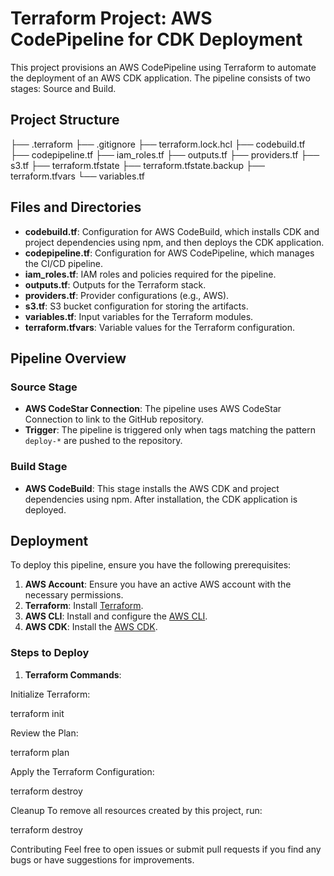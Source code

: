 # Terraform Project: AWS CodePipeline for CDK Deployment

This project provisions an AWS CodePipeline using Terraform to automate the deployment of an AWS CDK application. The pipeline consists of two stages: Source and Build.

## Project Structure

├── .terraform
├── .gitignore
├── terraform.lock.hcl
├── codebuild.tf
├── codepipeline.tf
├── iam_roles.tf
├── outputs.tf
├── providers.tf
├── s3.tf
├── terraform.tfstate
├── terraform.tfstate.backup
├── terraform.tfvars
└── variables.tf

## Files and Directories

- **codebuild.tf**: Configuration for AWS CodeBuild, which installs CDK and project dependencies using npm, and then deploys the CDK application.
- **codepipeline.tf**: Configuration for AWS CodePipeline, which manages the CI/CD pipeline.
- **iam_roles.tf**: IAM roles and policies required for the pipeline.
- **outputs.tf**: Outputs for the Terraform stack.
- **providers.tf**: Provider configurations (e.g., AWS).
- **s3.tf**: S3 bucket configuration for storing the artifacts.
- **variables.tf**: Input variables for the Terraform modules.
- **terraform.tfvars**: Variable values for the Terraform configuration.

## Pipeline Overview

### Source Stage

- **AWS CodeStar Connection**: The pipeline uses AWS CodeStar Connection to link to the GitHub repository.
- **Trigger**: The pipeline is triggered only when tags matching the pattern `deploy-*` are pushed to the repository.

### Build Stage

- **AWS CodeBuild**: This stage installs the AWS CDK and project dependencies using npm. After installation, the CDK application is deployed.

## Deployment

To deploy this pipeline, ensure you have the following prerequisites:

1. **AWS Account**: Ensure you have an active AWS account with the necessary permissions.
2. **Terraform**: Install [Terraform](https://www.terraform.io/downloads).
3. **AWS CLI**: Install and configure the [AWS CLI](https://aws.amazon.com/cli/).
4. **AWS CDK**: Install the [AWS CDK](https://docs.aws.amazon.com/cdk/latest/guide/cli.html).

### Steps to Deploy

1. **Terraform Commands**:

Initialize Terraform:

terraform init

Review the Plan:

terraform plan

Apply the Terraform Configuration:

terraform destroy

Cleanup
To remove all resources created by this project, run:

terraform destroy

Contributing
Feel free to open issues or submit pull requests if you find any bugs or have suggestions for improvements.


